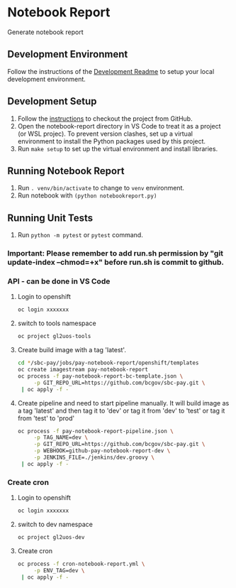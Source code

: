 # Notebook Report

Generate notebook report

## Development Environment

Follow the instructions of the [Development Readme](https://github.com/bcgov/entity/blob/master/docs/development.md)
to setup your local development environment.

## Development Setup

1. Follow the [instructions](https://github.com/bcgov/entity/blob/master/docs/setup-forking-workflow.md) to checkout the project from GitHub.
2. Open the notebook-report directory in VS Code to treat it as a project (or WSL projec). To prevent version clashes, set up a virtual environment to install the Python packages used by this project.
3. Run `make setup` to set up the virtual environment and install libraries.

## Running Notebook Report

1. Run `. venv/bin/activate` to change to `venv` environment.
2. Run notebook with `(python notebookreport.py)`

## Running Unit Tests

1. Run `python -m pytest` or `pytest` command.

### Important: Please remember to add run.sh permission by "git update-index –chmod=+x" before run.sh is commit to github. 
### API - can be done in VS Code
1. Login to openshift 

   ```sh
   oc login xxxxxxx
   ```

2. switch to tools namespace

   ```sh
   oc project gl2uos-tools
   ```

3. Create build image with a tag 'latest'.

   ```sh
   cd */sbc-pay/jobs/pay-notebook-report/openshift/templates
   oc create imagestream pay-notebook-report
   oc process -f pay-notebook-report-bc-template.json \
        -p GIT_REPO_URL=https://github.com/bcgov/sbc-pay.git \
    | oc apply -f -
   ```

4. Create pipeline and need to start pipeline manually.
   It will build image as a tag 'latest' and then tag it to 'dev'
   or tag it from 'dev' to 'test'
   or tag it from 'test' to 'prod'

   ```sh
   oc process -f pay-notebook-report-pipeline.json \
        -p TAG_NAME=dev \
        -p GIT_REPO_URL=https://github.com/bcgov/sbc-pay.git \
        -p WEBHOOK=github-pay-notebook-report-dev \
        -p JENKINS_FILE=./jenkins/dev.groovy \
    | oc apply -f -
   ```

### Create cron

1. Login to openshift

   ```sh
   oc login xxxxxxx
   ```

2. switch to dev namespace

   ```sh
   oc project gl2uos-dev
   ```

3. Create cron

   ```sh
   oc process -f cron-notebook-report.yml \
        -p ENV_TAG=dev \
    | oc apply -f -
   ```
